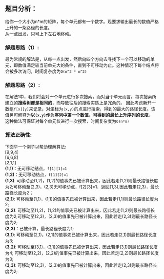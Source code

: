 ## 题目分析：
给你一个大小为n*m的矩阵，每个单元都有一个数字。现要求输出最长的数值严格上升的一条路径的长度。  
从一点出发，只可上下左右地移动。

### 解题思路（1）:
最为常规的解法是，从每一点出发，然后向四个方向去寻找下一个可以移动的单元，即数值满足较当前单元大的条件，直到不可移动为止。这种情况下每个结点将会被多次访问，时间复杂度为`O(n^2 * m^2)`  
### 解题思路（2）:  
在解法1中，我们将会对一个单元进行多次搜索，而对当个单元而言。每次搜索所建立的**搜索树都是相同的**，而导致往后的搜索实质上是冗余的。
因此考虑新开一数组`f[x][y]`来记录，对坐标为`(x,y)`的点进行搜索，得到的最大的路径长度。该值另可解释为**以`(x,y)`作为序列中第一个数值，可得到的最长上升序列的长度**。  
这种做法可保证对每个单元仅进行一次搜索，时间复杂度为`O(n*m)`
### 算法正确性:
下面举一个例子以帮助理解算法:  
  [9,9,4]  
  [6,6,8]  
  [2,1,1]  
**(1,1)**：无可移动结点，`f[1][1]=1`  
**(1,2)**：无可移动结点，`f[1][2]=1`  
**(1,3)**: 可移动至(1,2)，(1,2)的值事先已被计算出来，因此若走(1,2)则最长路径长度为2;可移动至(2,3)，(2,3)无可移动点，f[2][3]=1，返回(1,3),因此若走(2,3)，最长路径长度为2；  
**(2,1)**: 可移动至(1,1)，(1,1)的值事先已被计算出来，因此若走(1,1)则最长路径长度为2;  
**(2,2)**: 可移动至(1,2)，(1,2)的值事先已被计算出来，因此若走(1,2)则最长路径长度为2;可移动至(2,3)，(2,3)的值事先已被计算出来，因此若走(2,3)则最长路径长度为2;  
**(2,3)**：已被计算，最长路径长度为1;  
**(3,1)**: 可移动至(2,1)，(2,1)的值事先已被计算出来，因此若走(2,1)则最长路径长度为3;  
**(3,2)**: 可移动至(3,1)，(3,1)的值事先已被计算出来，因此若走(3,1)则最长路径长度为4;   可移动至(2,2)，(2,2)的值事先已被计算出来，因此若走(2,2)则最长路径长度为3;  
**(3,3)**: 可移动至(2,3)，(2,3)的值事先已被计算出来，因此若走(2,3)则最长路径长度为2;
